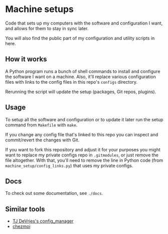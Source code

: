 Machine setups
==============

Code that sets up my computers with the software and configuration I want, and allows for them to stay in sync later.

You will also find the public part of my configuration and utility scripts in here.

How it works
------------

A Python program runs a bunch of shell commands to install and configure the software I want on a machine.
Also, it'll replace various configuration files with links to the config files in this repo's `configs` directory.

Rerunning the script will update the setup (packages, Git repos, plugins).

Usage
-----

To setup all the software and configuration or to update it later run the setup command from `Makefile` with `make`.

If you change any config file that's linked to this repo you can inspect and commit/revert the changes with Git.

If you want to fork this repository and adjust it for your purposes you might want to replace my private configs
repo in `.gitmodules`, or just remove the file altogether.
With that, you'll need to remove the line in Python code (from `machine_setup/config_links.py`)
that uses my private configs.

Docs
----

To check out some documentation, see `./docs`.

Similar tools
-------------

- [TJ DeVries's config_manager](https://github.com/tjdevries/config_manager)
- [chezmoi](https://www.chezmoi.io/)
